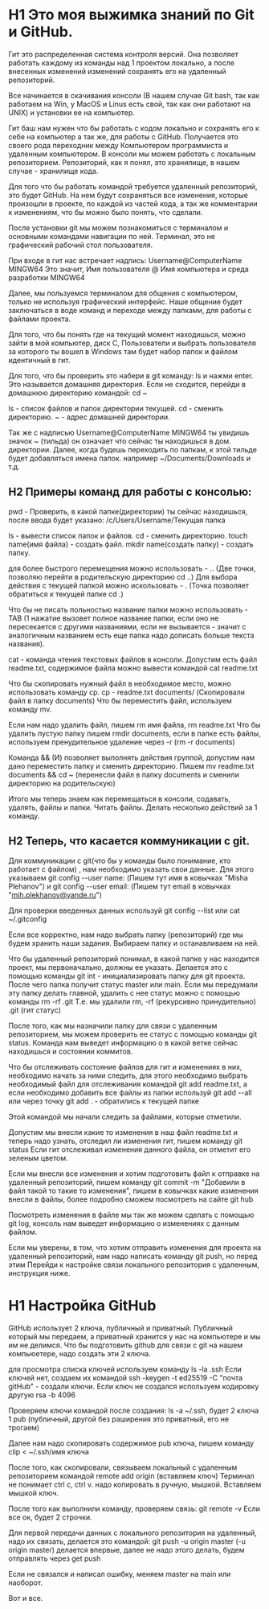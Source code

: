 # H1 Это моя выжимка знаний по Git и GitHub. 

Гит это распределенная система контроля версий. Она позволяет работать каждому из команды над 1 проектом локально, а после 
внесенных изменений изменений сохранять его на удаленный репозиторий. 

Все начинается в скачивания консоли (В нашем случае Git bash, так как работаем на Win, у MacOS и Linus есть свой, так как они 
работают на UNIX) и установки ее на компьютер.

Гит баш нам нужен что бы работать с кодом локально и сохранять его к себе на компьютер а так же, для работы с GitHub. 
Получается это своего рода переходник между Компьютером программиста и удаленным компьютером.
В консоли мы можем работать с локальным репозиторием. Репозиторий, как я понял, это хранилище, в нашем случае - хранилище кода.

Для того что бы работать командой требуется удаленный репозиторий, это будет GitHub. На нем будут сохраняться все изменения,
которые произошли в проекте, по каждой из частей кода, а так же комментарии к изменениям, что бы можно было понять, что сделали.

После установки git мы можем познакомиться с терминалом и основными командами навигации по ней.
Терминал, это не графический рабочий стол пользователя. 

При входе в гит нас встречает надпись: Username@ComputerName MINGW64 
Это значит, Имя пользователя @ Имя компьютера и среда разработки MINGW64 

Далее, мы пользуемся терминалом для общения с компьютером, только не используя графический интерфейс. 
Наше общение будет заключаться в воде команд и переходе между папками, для работы с файлами проекта.

Для того, что бы понять где на текущий момент находишься, можно зайти в мой компьютер, диск С, Пользователи и выбрать пользователя
за которого ты вошел в Windows там будет набор папок и файлом идентичный в гит.

Для того, что бы проверить это набери в git команду: ls и нажми enter. Это называется домашняя директория.
Если не сходится, перейди в домашнюю директорию командой: cd ~ 

ls - список файлов и папок директории текущей. 
cd - сменить директорию.
~ - адрес домашней директории.

Так же с надписью Username@ComputerName MINGW64 ты увидишь значок ~ (тильда) он означает что сейчас ты находишься в дом. директории.
Далее, когда будешь переходить по папкам, к этой тильде будет добавляться имена папок. например ~/Documents/Downloads и т.д.


## H2 Примеры команд для работы с консолью:

pwd - Проверить, в какой папке(директории) ты сейчас находишься, после ввода будет указано: /c/Users/Username/Текущая папка

ls - вывести список папок и файлов.
cd - сменить директорию.
touch name(имя файла) - создать файл.
mkdir name(создать папку) - создать папку.

для более быстрого перемещения можно использовать - .. (Две точки, позволяю перейти в родительскую директорию cd ..)
Для выбора действия с текущей папкой можно искользовать - . (Точка позволяет обратиться к текущей папке cd .)

Что бы не писать польностью название папки можно использовать - TAB (1 нажатие вызовет полное название папки, если оно не пересекается
с другими названиями, если не вызывается - значит с аналогичным названием есть еще папка надо дописать больше текста названия). 

cat - команда чтения текстовых файлов в консоли. Допустим есть файл readme.txt, содержимое файла можно вывести командой cat readme.txt

Что бы скопировать нужный файл в необходимое место, можно использовать команду cp. cp - readme.txt documents/ (Скопировали файл в папку documents)
Что бы переместить файл, используем команду mv. 

Если нам надо удалить файл, пишем rm имя файла, rm readme.txt
Что бы удалить пустую папку пишем rmdir documents, если в папке есть файлы, используем пренудительное удаление через -r (rm -r documents)

Команда && (И) позволяет выполнять действия группой, допустим нам дано переместить папку и сменить директорию.
Пишем mv readme.txt documents && cd ~ (перенесли файл в папку documents и сменили директорию на родительскую)

Итого мы теперь знаем как перемещаться в консоли, содавать, удалять, файлы и папки. Читать файлы. Делать несколько действий за 1 команду.

## H2 Теперь, что касается коммуникации с git. 

Для коммуникации с git(что бы у команды было понимание, кто работает с файлом) , нам необходимо указать свои данные. 
Для этого указываем git config --user name: (Пишем тут имя в ковычках "Misha Plehanov")
и git config --user email: (Пишем тут email в ковычках "mih.plekhanov@yande.ru")

Для проверки введенных данных используй git config --list или cat ~/.gitconfig

Если все корректно, нам надо выбрать папку (репозиторий) где мы будем хранить наши задания.
Выбираем папку и останавливаем на ней. 

Что бы удаленный репозиторий понимал, в какой папке у нас находится проект, мы первоначально, должны ее указать.
Делается это с помощью команды git int - инициализировать папку для git проекта. После чего папка получит статус master или main.
Если мы передумали эту папку делать главной, удалить с нее статус можно с помощью команды rm -rf .git
Т.е. мы удалили rm, -rf (рекурсивно принудительно) .git (гит статус)

После того, как мы назначили папку для связи с удаленным репозиторием, мы можем проверить ее статус с помощью команды git status. 
Команда нам выведет информацию о в какой ветке сейчас находишься и состоянии коммитов.

Что бы отслеживать состояние файлов для гит и изменениях в них, необходимо начать за ними следить, для этого необходимо выбрать необходимый
файл для отслеживания командой git add readme.txt, а если необходимо добавить все файлы из папки используй git add --all или через точку
git add . - обратились к текущей папке

Этой командой мы начали следить за файлами, которые отметили. 

Допустим мы внесли какие то изменения в наш файл readme.txt и теперь надо узнать, отследил ли изменения гит, пишем команду git status 
Если гит отслеживал изменения данного файла, он отметит его зеленым цветом. 

Если мы внесли все изменения и хотим подготовить файл к отправке на удаленный репозиторий, пишем команду 
git commit -m "Добавили в файл такой то такие то изменения", пишем в ковычках какие изменения внесли в файлы, более подробно сможем посмотреть
на сайте git hub

Посмотреть изменения в файле мы так же можем сделать с помощью git log, консоль нам выведет информацию о изменениях с данным файлом.

Если мы уверены, в том, что хотим отправить изменения для проекта на удаленный репозиторий, нам надо написать команду git push, но перед этим
Перейди к настройке связи локального репозитория с удаленным, инструкция ниже.

# H1 Настройка GitHub

GitHub использует 2 ключа, публичный и приватный. Публичный который мы передаем, а приватный хранится у нас на компьютере и мы им не делимся.
Что бы подготовить github для связи с git на нашем компьюетере, надо создать эти 2 ключа. 

для просмотра списка ключей используем команду ls -la .ssh
Если ключей нет, создаем их командой ssh -keygen -t ed25519 -C "почта gitHub" - создали ключи. 
Если ключ не создался используем кодировку другую rsa -b 4096

Проверяем ключи командой после создания:  ls -a ~/.ssh, будет 2 ключа 1 pub (публичный, другой без раширения это приватный, его не трогаем)

Далее нам надо скопировать содержимое pub ключа, пишем команду clip < ~/.ssh/имя ключа

После того, как скопировали, связываем локальный с удаленным репозиторием командой remote add origin (вставляем ключ)
Терминал не понимает ctrl c, ctrl v. надо копировать в ручную, мышкой. Вставляем мышкой ключ.

После того как выполнили команду, проверяем связь: git remote -v
Если все ок, будет 2 строчки. 

Для первой передачи данных с локального репозитория на удаленный, надо их связать, делается это командой:
git push -u origin master (-u origin master) делается впервые, далее не надо этого делать, будем отправлять через get push 

Если не связался и написал ошибку, меняем master на main или наоборот. 

Вот и все.

 






